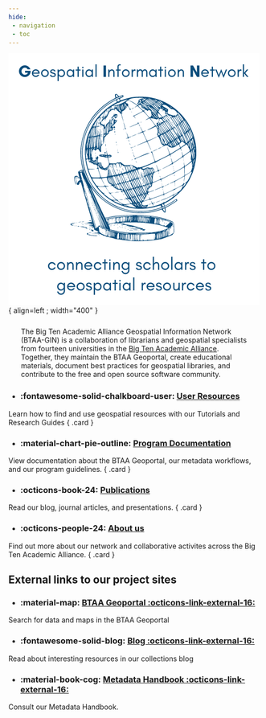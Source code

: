 ```yaml
---
hide:
 - navigation
 - toc
---
```


<!--<style>
.md-typeset h1 {
    display: none;
  }
</style>-->



![logo](images/globe.png){ align=left ; width="400" }

<p style="margin:25px">
The Big Ten Academic Alliance Geospatial Information Network (BTAA-GIN) is  a collaboration of librarians and geospatial specialists from fourteen universities in the <a href = "https://btaa.org">Big Ten Academic Alliance</a>. Together, they maintain the BTAA Geoportal, create educational materials, document best practices for geospatial libraries, and contribute to the free and open source software community.
</p>
 
 
<div class="grid cards" markdown>

- ###  :fontawesome-solid-chalkboard-user: [User Resources ](tutorials)
Learn how to find and use geospatial resources with our Tutorials and Research Guides
{ .card  }

- ###  :material-chart-pie-outline: [Program Documentation](geoportal)
View documentation about the BTAA Geoportal, our metadata workflows, and our program guidelines.
{ .card  }

 </div>

 
<div class="grid cards" markdown>

- ###  :octicons-book-24: [Publications](news)
Read our blog, journal articles, and presentations.
{ .card  }

 - ###  :octicons-people-24: [About us](about-btaa-gin)
Find out more about our network and collaborative activites across the Big Ten Academic Alliance.
{ .card  }



</div>

 
 
## External links to our project sites

<div class="grid cards" markdown>
 
- ### :material-map: [BTAA Geoportal :octicons-link-external-16:](https://geo.btaa.org) 
 Search for data and maps in the BTAA Geoportal 

- ###  :fontawesome-solid-blog: [Blog :octicons-link-external-16:](https://geobtaa.blogspot.com) 
Read about interesting resources in our collections blog 

- ### :material-book-cog: [Metadata Handbook :octicons-link-external-16:](https://z.umn.edu/gbl-handbook)
Consult our Metadata Handbook.

</div>


